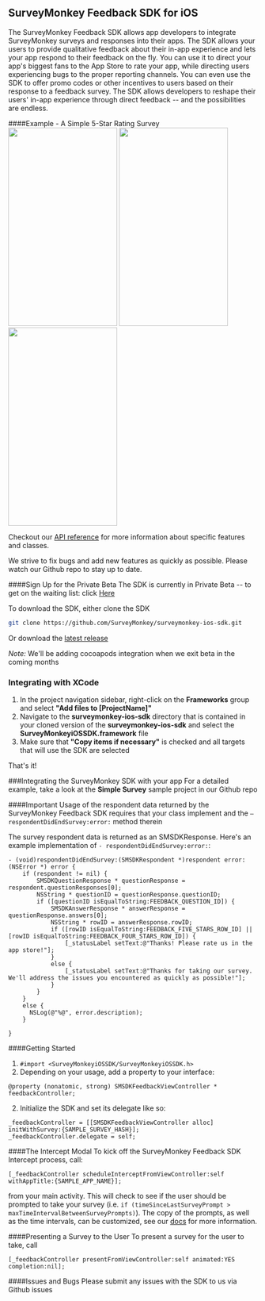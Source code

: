 ## SurveyMonkey Feedback SDK for iOS

The SurveyMonkey Feedback SDK allows app developers to integrate SurveyMonkey surveys and responses into their apps. The SDK allows your users to provide qualitative feedback about their in-app experience and lets your app respond to their feedback on the fly. You can use it to direct your app's biggest fans to the App Store to rate your app, while directing users experiencing bugs to the proper reporting channels. You can even use the SDK to offer promo codes or other incentives to users based on their response to a feedback survey. The SDK allows developers to reshape their users' in-app experience through direct feedback -- and the possibilities are endless.

####Example - A Simple 5-Star Rating Survey
<img src=https://raw.githubusercontent.com/SurveyMonkey/surveymonkey-ios-sdk/master/images/intercept.png  width=220 height=400 />
<img src=https://raw.githubusercontent.com/SurveyMonkey/surveymonkey-ios-sdk/master/images/sample_survey.png  width=220 height=400 />
<img src=https://raw.githubusercontent.com/SurveyMonkey/surveymonkey-ios-sdk/master/images/positive_feedback.png  width=220 height=400 />

Checkout our [API reference](http://surveymonkey.github.io/surveymonkey-ios-sdk/) for more information about specific features and classes.

We strive to fix bugs and add new features as quickly as possible. Please watch our Github repo to stay up to date.

####Sign Up for the Private Beta
The SDK is currently in Private Beta -- to get on the waiting list: click [Here](https://surveymonkey.wufoo.com/forms/k1qq7e6o0h1ijz0/)

To download the SDK, either clone the SDK
```bash
git clone https://github.com/SurveyMonkey/surveymonkey-ios-sdk.git
```
Or download the [latest release](https://github.com/SurveyMonkey/surveymonkey-ios-sdk/releases)

*Note:* We'll be adding cocoapods integration when we exit beta in the coming months

### Integrating with XCode

1. In the project navigation sidebar, right-click on the **Frameworks** group and select **"Add files to [ProjectName]"**
2. Navigate to the **surveymonkey-ios-sdk** directory that is contained in your cloned version of the **surveymonkey-ios-sdk** and select the **SurveyMonkeyiOSSDK.framework** file
3. Make sure that **"Copy items if necessary"** is checked and all targets that will use the SDK are selected


That's it!

###Integrating the SurveyMonkey SDK with your app
For a detailed example, take a look at the **Simple Survey** sample project in our Github repo


####Important
Usage of the respondent data returned by the SurveyMonkey Feedback SDK requires that your class implement <SMFeedbackDelegate> and the `– respondentDidEndSurvey:error:` method therein


The survey respondent data is returned as an SMSDKResponse. Here's an example implementation of `- respondentDidEndSurvey:error:`:
```objc
- (void)respondentDidEndSurvey:(SMSDKRespondent *)respondent error:(NSError *) error {
    if (respondent != nil) {
        SMSDKQuestionResponse * questionResponse = respondent.questionResponses[0];
        NSString * questionID = questionResponse.questionID;
        if ([questionID isEqualToString:FEEDBACK_QUESTION_ID]) {
            SMSDKAnswerResponse * answerResponse = questionResponse.answers[0];
            NSString * rowID = answerResponse.rowID;
            if ([rowID isEqualToString:FEEDBACK_FIVE_STARS_ROW_ID] || [rowID isEqualToString:FEEDBACK_FOUR_STARS_ROW_ID]) {
                [_statusLabel setText:@"Thanks! Please rate us in the app store!"];
            }
            else {
                [_statusLabel setText:@"Thanks for taking our survey. We'll address the issues you encountered as quickly as possible!"];
            }
        }
    }
    else {
      NSLog(@"%@", error.description);
    }

}
```

####Getting Started
1. `#import <SurveyMonkeyiOSSDK/SurveyMonkeyiOSSDK.h>`
2. Depending on your usage, add a property to your interface:
```objc
@property (nonatomic, strong) SMSDKFeedbackViewController * feedbackController;
```
2. Initialize the SDK and set its delegate like so:
```objc
_feedbackController = [[SMSDKFeedbackViewController alloc] initWithSurvey:{SAMPLE_SURVEY_HASH}];
_feedbackController.delegate = self;
```

####The Intercept Modal
To kick off the SurveyMonkey Feedback SDK Intercept process, call:
```objc
[_feedbackController scheduleInterceptFromViewController:self withAppTitle:{SAMPLE_APP_NAME}];
```
from your main activity. This will check to see if the user should be prompted to take your survey (i.e. `if (timeSinceLastSurveyPrompt > maxTimeIntervalBetweenSurveyPrompts)`). The copy of the prompts, as well as the time intervals, can be customized, see our [docs](http://surveymonkey.github.io/surveymonkey-ios-sdk/) for more information.


####Presenting a Survey to the User
To present a survey for the user to take, call
```objc
[_feedbackController presentFromViewController:self animated:YES completion:nil];
```

####Issues and Bugs
Please submit any issues with the SDK to us via Github issues
